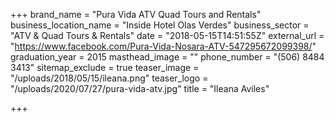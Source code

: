 +++
brand_name = "Pura Vida ATV Quad Tours and Rentals"
business_location_name = "Inside Hotel Olas Verdes"
business_sector = "ATV & Quad Tours & Rentals"
date = "2018-05-15T14:51:55Z"
external_url = "https://www.facebook.com/Pura-Vida-Nosara-ATV-547295672099398/"
graduation_year = 2015
masthead_image = ""
phone_number = "(506) 8484 3413"
sitemap_exclude = true
teaser_image = "/uploads/2018/05/15/ileana.png"
teaser_logo = "/uploads/2020/07/27/pura-vida-atv.jpg"
title = "Ileana Aviles"

+++
